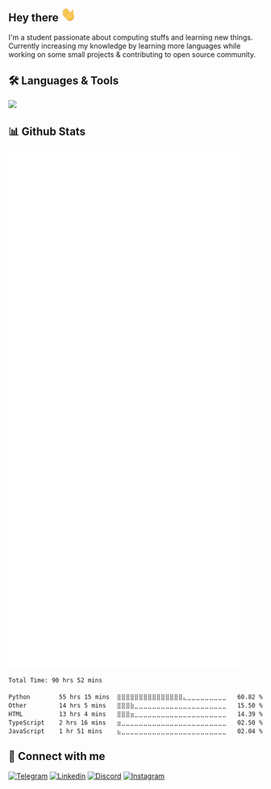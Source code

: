 ## Hey there [<img src="https://raw.githubusercontent.com/ABSphreak/ABSphreak/master/gifs/Hi.gif" width="30px">](#) 

I'm a student passionate about computing stuffs and learning new things. Currently increasing my knowledge by learning more languages while working on some small projects & contributing to open source community.

## 🛠️ Languages & Tools

[![](https://skillicons.dev/icons?i=c,cpp,py,java,js,vscode,github,linux,heroku,redis,mongodb,postgresql&perline=12)](#)

## 📊 Github Stats

[![](./github-metrics.svg)](#)
<!--START_SECTION:waka-->

```txt
Total Time: 90 hrs 52 mins

Python        55 hrs 15 mins  ⣿⣿⣿⣿⣿⣿⣿⣿⣿⣿⣿⣿⣿⣿⣿⣄⣀⣀⣀⣀⣀⣀⣀⣀⣀   60.82 %
Other         14 hrs 5 mins   ⣿⣿⣿⣷⣀⣀⣀⣀⣀⣀⣀⣀⣀⣀⣀⣀⣀⣀⣀⣀⣀⣀⣀⣀⣀   15.50 %
HTML          13 hrs 4 mins   ⣿⣿⣿⣶⣀⣀⣀⣀⣀⣀⣀⣀⣀⣀⣀⣀⣀⣀⣀⣀⣀⣀⣀⣀⣀   14.39 %
TypeScript    2 hrs 16 mins   ⣶⣀⣀⣀⣀⣀⣀⣀⣀⣀⣀⣀⣀⣀⣀⣀⣀⣀⣀⣀⣀⣀⣀⣀⣀   02.50 %
JavaScript    1 hr 51 mins    ⣦⣀⣀⣀⣀⣀⣀⣀⣀⣀⣀⣀⣀⣀⣀⣀⣀⣀⣀⣀⣀⣀⣀⣀⣀   02.04 %
```

<!--END_SECTION:waka-->

## 🔗 Connect with me
[![Telegram](https://img.shields.io/badge/telegram-1b77FF.svg?style=for-the-badge&logo=telegram)](https://t.me/SamForSure)
[![Linkedin](https://img.shields.io/badge/linkedin-0072b1.svg?style=for-the-badge&logo=linkedin)](https://github.com/ogsamrat#-connect-with-me)
[![Discord](https://img.shields.io/badge/discord-D3D3D3.svg?style=for-the-badge&logo=discord)](https://github.com/ogsamrat#-connect-with-me)
[![Instagram](https://img.shields.io/badge/instagram-fccc63.svg?style=for-the-badge&logo=instagram)](https://github.com/ogsamrat#-connect-with-me)
